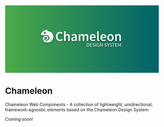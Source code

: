 ![Chameleon logo](docs/assets/chameleon.jpg)

# Chameleon

Chameleon Web Components - A collection of lightweight, unidirectional, framework-agnostic elements based on the Chameleon Design System

Coming soon!

